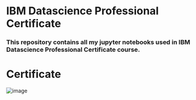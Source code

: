 # IBM Datascience Professional Certificate

### This repository contains all my jupyter notebooks used in IBM Datascience Professional Certificate course. 


# Certificate

![image](https://user-images.githubusercontent.com/40517814/210136708-2d0ffbf4-e509-4cce-91ff-5a01687b7dae.png)

